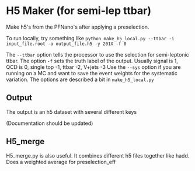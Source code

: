 # H5 Maker (for semi-lep ttbar)

Make h5's from the PFNano's after applying a preselection. 

To run locally, try something like `python make_h5_local.py --ttbar -i input_file.root -o output_file.h5 -y 201X -f 0 `

The `--ttbar` option tells the processor to use the selection for semi-leptonic ttbar.
The option `-f` sets the truth label of the output. Usually signal is 1, QCD is 0, single top -1, ttbar -2, V+jets -3
Use the `--sys` option if you are running on a MC and want to save the event weights for the systematic variation. 
The options are described a bit in `make_h5_local.py`


## Output
The output is an h5 dataset with several different keys

(Documentation should be updated)




## H5_merge
H5\_merge.py is also useful. It combines different h5 files together like hadd.
Does a weighted average for preselection\_eff
